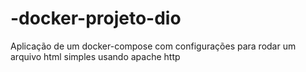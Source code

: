 # -docker-projeto-dio
Aplicação de um docker-compose com configurações para rodar um arquivo html simples usando apache http
